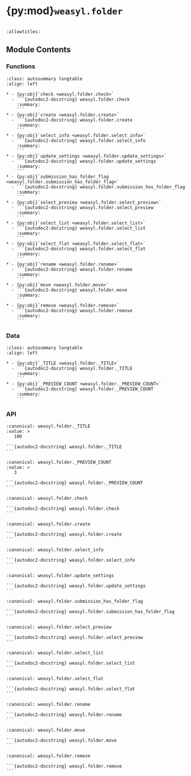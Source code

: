 # {py:mod}`weasyl.folder`

```{py:module} weasyl.folder
```

```{autodoc2-docstring} weasyl.folder
:allowtitles:
```

## Module Contents

### Functions

````{list-table}
:class: autosummary longtable
:align: left

* - {py:obj}`check <weasyl.folder.check>`
  - ```{autodoc2-docstring} weasyl.folder.check
    :summary:
    ```
* - {py:obj}`create <weasyl.folder.create>`
  - ```{autodoc2-docstring} weasyl.folder.create
    :summary:
    ```
* - {py:obj}`select_info <weasyl.folder.select_info>`
  - ```{autodoc2-docstring} weasyl.folder.select_info
    :summary:
    ```
* - {py:obj}`update_settings <weasyl.folder.update_settings>`
  - ```{autodoc2-docstring} weasyl.folder.update_settings
    :summary:
    ```
* - {py:obj}`submission_has_folder_flag <weasyl.folder.submission_has_folder_flag>`
  - ```{autodoc2-docstring} weasyl.folder.submission_has_folder_flag
    :summary:
    ```
* - {py:obj}`select_preview <weasyl.folder.select_preview>`
  - ```{autodoc2-docstring} weasyl.folder.select_preview
    :summary:
    ```
* - {py:obj}`select_list <weasyl.folder.select_list>`
  - ```{autodoc2-docstring} weasyl.folder.select_list
    :summary:
    ```
* - {py:obj}`select_flat <weasyl.folder.select_flat>`
  - ```{autodoc2-docstring} weasyl.folder.select_flat
    :summary:
    ```
* - {py:obj}`rename <weasyl.folder.rename>`
  - ```{autodoc2-docstring} weasyl.folder.rename
    :summary:
    ```
* - {py:obj}`move <weasyl.folder.move>`
  - ```{autodoc2-docstring} weasyl.folder.move
    :summary:
    ```
* - {py:obj}`remove <weasyl.folder.remove>`
  - ```{autodoc2-docstring} weasyl.folder.remove
    :summary:
    ```
````

### Data

````{list-table}
:class: autosummary longtable
:align: left

* - {py:obj}`_TITLE <weasyl.folder._TITLE>`
  - ```{autodoc2-docstring} weasyl.folder._TITLE
    :summary:
    ```
* - {py:obj}`_PREVIEW_COUNT <weasyl.folder._PREVIEW_COUNT>`
  - ```{autodoc2-docstring} weasyl.folder._PREVIEW_COUNT
    :summary:
    ```
````

### API

````{py:data} _TITLE
:canonical: weasyl.folder._TITLE
:value: >
   100

```{autodoc2-docstring} weasyl.folder._TITLE
```

````

````{py:data} _PREVIEW_COUNT
:canonical: weasyl.folder._PREVIEW_COUNT
:value: >
   3

```{autodoc2-docstring} weasyl.folder._PREVIEW_COUNT
```

````

````{py:function} check(userid, folderid=None, title=None, parentid=None, root=True)
:canonical: weasyl.folder.check

```{autodoc2-docstring} weasyl.folder.check
```
````

````{py:function} create(userid, form)
:canonical: weasyl.folder.create

```{autodoc2-docstring} weasyl.folder.create
```
````

````{py:function} select_info(folderid)
:canonical: weasyl.folder.select_info

```{autodoc2-docstring} weasyl.folder.select_info
```
````

````{py:function} update_settings(folderid, settings)
:canonical: weasyl.folder.update_settings

```{autodoc2-docstring} weasyl.folder.update_settings
```
````

````{py:function} submission_has_folder_flag(submitid, flag)
:canonical: weasyl.folder.submission_has_folder_flag

```{autodoc2-docstring} weasyl.folder.submission_has_folder_flag
```
````

````{py:function} select_preview(userid, otherid, rating)
:canonical: weasyl.folder.select_preview

```{autodoc2-docstring} weasyl.folder.select_preview
```
````

````{py:function} select_list(userid)
:canonical: weasyl.folder.select_list

```{autodoc2-docstring} weasyl.folder.select_list
```
````

````{py:function} select_flat(userid)
:canonical: weasyl.folder.select_flat

```{autodoc2-docstring} weasyl.folder.select_flat
```
````

````{py:function} rename(userid, form)
:canonical: weasyl.folder.rename

```{autodoc2-docstring} weasyl.folder.rename
```
````

````{py:function} move(userid, form)
:canonical: weasyl.folder.move

```{autodoc2-docstring} weasyl.folder.move
```
````

````{py:function} remove(userid, folderid)
:canonical: weasyl.folder.remove

```{autodoc2-docstring} weasyl.folder.remove
```
````
